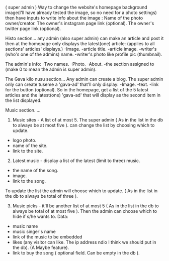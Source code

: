 ( super admin )
Way to change the website's homepage background image(I'll have already tested the image, so no need for a photo settings) then have inputs to write info about the image :
Name of the photo owner/creator. 
The owner's instagram page link (optional).
The owner's twitter page link (optional).

Histo section... any admin (also super admin) can make an article and post it then at the homepage only displays the latest(one) article: (applies to all sections' articles' displays.)
-Image.
-article title.
-article image.
-writer's (who's one of the admins) name.
-writer's photo like profile pic (thumbnail).

The admin's info:
-Two names.
-Photo.
-About. 
-the section assigned to (make 0 to mean the admin is super admin).

The Gava kilo nusu section...
Any admin can create a blog. 
The super admin only can create tuseme a 'gava-ad' that'll only display:
-Image.
-text.
-link for the button (optional).
So in the homepage, get a list of the 5 latest articles and the latest(one) 'gava-ad' that will display as the second item in the list displayed. 

Music section. ...
1. Music sites - A list of at most 5. The super admin ( As in the list in the db to always be at most five ). can change the list by choosing which to update. 
- logo photo.
- name of the site.
- link to the site.
2. Latest music - display a list of the latest (limit to three) music.
- the name of the song. 
- image.
- link to the song.

To update the list the admin will choose which to update. ( As in the list in the db to always be total of three ).

3. Music picks - it'll be another list of at most 5 ( As in the list in the db to always be total of at most five ). Then the admin can choose which to hide if s/he wants to. Data:
- music name
- music singer's name
- link of the music to be embedded
- likes (any visitor can like. The ip address ndio I think we should put in the db). (A Maybe feature).
- link to buy the song ( optional field. Can be empty in the db ).